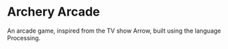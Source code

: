 # Archery Arcade
An arcade game, inspired from the TV show Arrow, built using the language Processing.
